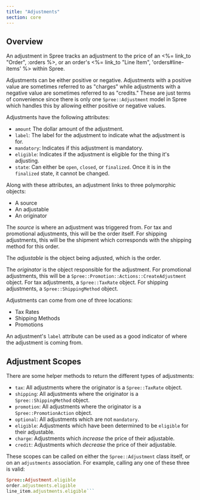 ```yaml
---
title: "Adjustments"
section: core
---
```


## Overview

An adjustment in Spree tracks an adjustment to the price of an <%= link_to "Order", :orders %>, or an order's <%= link_to "Line Item", 'orders#line-items' %> within Spree.

Adjustments can be either positive or negative. Adjustments with a positive value are sometimes referred to as "charges" while adjustments with a negative value are sometimes referred to as "credits." These are just terms of convenience since there is only one `Spree::Adjustment` model in Spree which handles this by allowing either positive or negative values.

Adjustments have the following attributes:

* `amount` The dollar amount of the adjustment.
* `label`: The label for the adjustment to indicate what the adjustment is for.
* `mandatory`: Indicates if this adjustment is mandatory.
* `eligible`: Indicates if the adjustment is eligible for the thing it's adjusting.
* `state`: Can either be `open`, `closed`, or `finalized`. Once it is in the `finalized` state, it cannot be changed.

Along with these attributes, an adjustment links to three polymorphic objects:

* A source
* An adjustable
* An originator

The *source* is where an adjustment was triggered from. For tax and promotional adjustments, this will be the order itself. For shipping adjustments, this will be the shipment which corresponds with the shipping method for this order.

The *adjustable* is the object being adjusted, which is the order.

The *originator* is the object responsible for the adjustment. For promotional adjustments, this will be a `Spree::Promotion::Actions::CreateAdjustment` object. For tax adjustments, a `Spree::TaxRate` object. For shipping adjustments, a `Spree::ShippingMethod` object.

Adjustments can come from one of three locations:

* Tax Rates
* Shipping Methods
* Promotions

An adjustment's `label` attribute can be used as a good indicator of where the adjustment is coming from.

## Adjustment Scopes

There are some helper methods to return the different types of adjustments:

* `tax`: All adjustments where the originator is a `Spree::TaxRate` object.
* `shipping`: All adjustments where the originator is a `Spree::ShippingMethod` object.
* `promotion`: All adjustments where the originator is a `Spree::PromotionAction` object.
* `optional`: All adjustments which are not `mandatory`.
* `eligible`: Adjustments which have been determined to be `eligible` for their adjustable.
* `charge`: Adjustments which *increase* the price of their adjustable.
* `credit`: Adjustments which *decrease* the price of their adjustable.

These scopes can be called on either the `Spree::Adjustment` class itself, or on an `adjustments` association. For example, calling any one of these three is
valid:

```ruby
Spree::Adjustment.eligible
order.adjustments.eligible
line_item.adjustments.eligible```